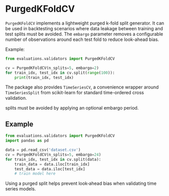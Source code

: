# PurgedKFoldCV

`PurgedKFoldCV` implements a lightweight purged k-fold split generator. It can
be used in backtesting scenarios where data leakage between training and test
splits must be avoided. The `embargo` parameter removes a configurable number of
observations around each test fold to reduce look-ahead bias.

Example:

```python
from evaluations.validators import PurgedKFoldCV

cv = PurgedKFoldCV(n_splits=5, embargo=2)
for train_idx, test_idx in cv.split(range(100)):
    print(train_idx, test_idx)
```

The package also provides `TimeSeriesCV`, a convenience wrapper around
`TimeSeriesSplit` from scikit-learn for standard time-ordered cross validation.

splits must be avoided by applying an optional embargo period.

## Example

```python
from evaluations.validators import PurgedKFoldCV
import pandas as pd

data = pd.read_csv('dataset.csv')
cv = PurgedKFoldCV(n_splits=5, embargo=24)
for train_idx, test_idx in cv.split(data):
    train_data = data.iloc[train_idx]
    test_data = data.iloc[test_idx]
    # train model here
```

Using a purged split helps prevent look‑ahead bias when validating time series models.


